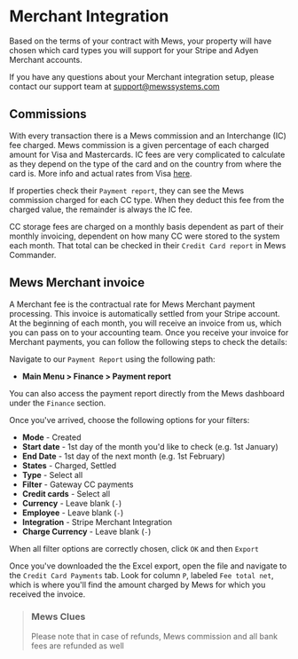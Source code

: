 # Merchant Integration

Based on the terms of your contract with Mews, your property will have chosen which card types you will support for your Stripe and Adyen Merchant accounts.

If you have any questions about your Merchant integration setup, please contact our support team at support@mewssystems.com

## Commissions

With every transaction there is a Mews commission and an Interchange \(IC\) fee charged. Mews commission is a given percentage of each charged amount for Visa and Mastercards. IC fees are very complicated to calculate as they depend on the type of the card and on the country from where the card is. More info and actual rates from Visa [here](https://www.visaeurope.com/about-us/interchange-fees).

If properties check their `Payment report`, they can see the Mews commission charged for each CC type. When they deduct this fee from the charged value, the remainder is always the IC fee.

CC storage fees are charged on a monthly basis dependent as part of their monthly invoicing, dependent on how many CC were stored to the system each month. That total can be checked in their `Credit Card report` in Mews Commander.

## Mews Merchant invoice

A Merchant fee is the contractual rate for Mews Merchant payment processing. This invoice is automatically settled from your Stripe account. At the beginning of each month, you will receive an invoice from us, which you can pass on to your accounting team. Once you receive your invoice for Merchant payments, you can follow the following steps to check the details:

Navigate to our `Payment Report` using the following path:

* **Main Menu &gt; Finance &gt; Payment report**

You can also access the payment report directly from the Mews dashboard under the `Finance` section.

Once you've arrived, choose the following options for your filters:

* **Mode** - Created
* **Start date** - 1st day of the month you'd like to check \(e.g. 1st January\)
* **End Date** - 1st day of the next month \(e.g. 1st February\)
* **States** - Charged, Settled
* **Type** - Select all
* **Filter** - Gateway CC payments
* **Credit cards** - Select all
* **Currency** - Leave blank \(`-`\)
* **Employee** - Leave blank \(`-`\)
* **Integration** - Stripe Merchant Integration
* **Charge Currency** - Leave blank \(`-`\)

When all filter options are correctly chosen, click `OK` and then `Export`

Once you've downloaded the the Excel export, open the file and navigate to the `Credit Card Payments` tab. Look for column `P`, labeled `Fee total net`, which is where you'll find the amount charged by Mews for which you received the invoice.

> ### Mews Clues
>
> Please note that in case of refunds, Mews commission and all bank fees are refunded as well

